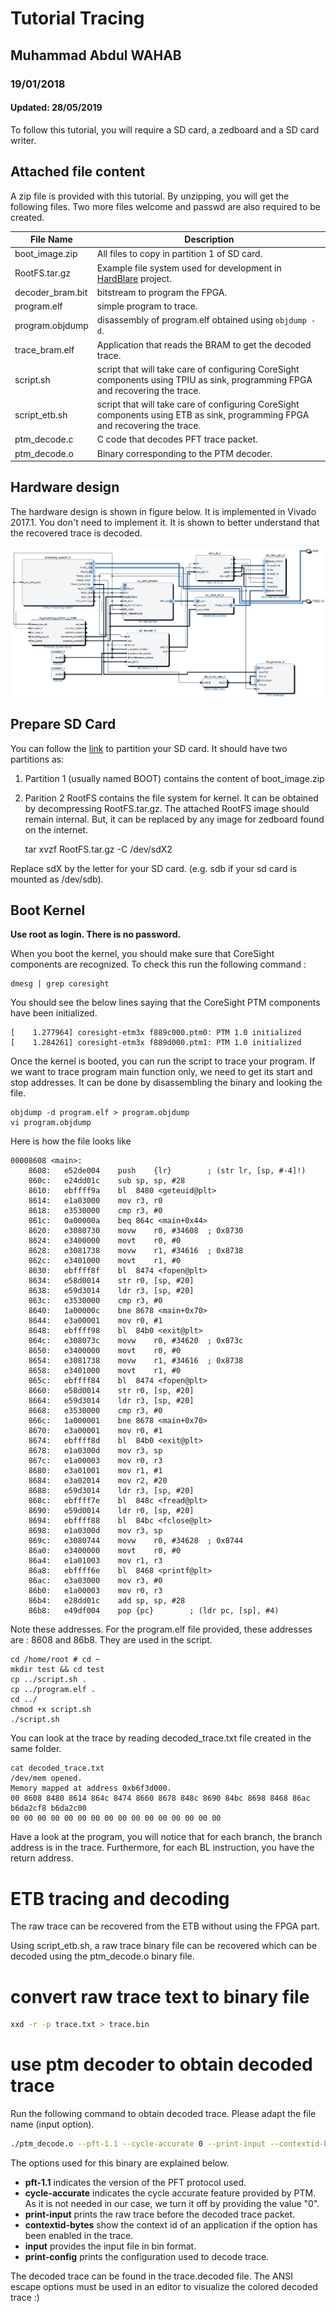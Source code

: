 ﻿# Tutorial Tracing 
## Muhammad Abdul WAHAB
### 19/01/2018
#### Updated: 28/05/2019

To follow this tutorial, you will require a SD card, a zedboard and a SD card writer. 

## Attached file content

A zip file is provided with this tutorial. By unzipping, you will get the following files. Two more files welcome and passwd are also required to be created.

| File Name        | Description                              |
| ---------------- | ---------------------------------------- |
| boot_image.zip   | All files to copy in partition 1 of SD card. |
| RootFS.tar.gz    | Example file system used for development in [HardBlare](http://www.hardblare.cominlabs.ueb.eu/fr/presentation) project. |
| decoder_bram.bit | bitstream to program the FPGA.           |
| program.elf      | simple program to trace.                 |
| program.objdump  | disassembly of program.elf obtained using `objdump -d`. |
| trace_bram.elf   | Application that reads the BRAM to get the decoded trace. |
| script.sh        | script that will take care of configuring CoreSight components using TPIU as sink, programming FPGA and recovering the trace. |
| script_etb.sh    | script that will take care of configuring CoreSight components using ETB as sink, programming FPGA and recovering the trace. |
| ptm_decode.c     | C code that decodes PFT trace packet. |
| ptm_decode.o     | Binary corresponding to the PTM decoder. |

## Hardware design

The hardware design is shown in figure below. It is implemented in Vivado 2017.1. You don't need to implement it. It is shown to better understand that the recovered trace is decoded. 

![](images/decoder_bram_design.png)

## Prepare SD Card
You can follow the [link](http://www.embeddedforu.com/embedded-linux/how-prepare-a-bootable-sd-card-emmc-using-linux-commands/) to partition your SD card. It should have two partitions as: 
1. Partition 1 (usually named BOOT) contains the content of boot_image.zip 
2. Parition 2 RootFS contains the file system for kernel. It can be obtained by decompressing RootFS.tar.gz. The attached RootFS image should remain internal. But, it can be replaced by any image for zedboard found on the internet. 

    tar xvzf RootFS.tar.gz -C /dev/sdX2

Replace sdX by the letter for your SD card. (e.g. sdb if your sd card is mounted as /dev/sdb).

## Boot Kernel

**Use root as login. There is no password.**

When you boot the kernel, you should make sure that CoreSight components are recognized. To check this run the following command : 

    dmesg | grep coresight 

You should see the below lines saying that the CoreSight PTM components have been initialized. 

    [    1.277964] coresight-etm3x f889c000.ptm0: PTM 1.0 initialized
    [    1.284261] coresight-etm3x f889d000.ptm1: PTM 1.0 initialized

Once the kernel is booted, you can run the script to trace your program. 
If we want to trace program main function only, we need to get its start and stop addresses. It can be done by disassembling the binary and looking the file. 

    objdump -d program.elf > program.objdump
    vi program.objdump

Here is how the file looks like    

    00008608 <main>:
        8608:   e52de004    push    {lr}        ; (str lr, [sp, #-4]!)
        860c:   e24dd01c    sub sp, sp, #28
        8610:   ebffff9a    bl  8480 <geteuid@plt>
        8614:   e1a03000    mov r3, r0
        8618:   e3530000    cmp r3, #0
        861c:   0a00000a    beq 864c <main+0x44>
        8620:   e3080730    movw    r0, #34608  ; 0x8730
        8624:   e3400000    movt    r0, #0
        8628:   e3081738    movw    r1, #34616  ; 0x8738
        862c:   e3401000    movt    r1, #0
        8630:   ebffff8f    bl  8474 <fopen@plt>
        8634:   e58d0014    str r0, [sp, #20]
        8638:   e59d3014    ldr r3, [sp, #20]
        863c:   e3530000    cmp r3, #0
        8640:   1a00000c    bne 8678 <main+0x70>
        8644:   e3a00001    mov r0, #1
        8648:   ebffff98    bl  84b0 <exit@plt>
        864c:   e308073c    movw    r0, #34620  ; 0x873c
        8650:   e3400000    movt    r0, #0
        8654:   e3081738    movw    r1, #34616  ; 0x8738
        8658:   e3401000    movt    r1, #0
        865c:   ebffff84    bl  8474 <fopen@plt>
        8660:   e58d0014    str r0, [sp, #20]
        8664:   e59d3014    ldr r3, [sp, #20]
        8668:   e3530000    cmp r3, #0
        866c:   1a000001    bne 8678 <main+0x70>
        8670:   e3a00001    mov r0, #1
        8674:   ebffff8d    bl  84b0 <exit@plt>
        8678:   e1a0300d    mov r3, sp
        867c:   e1a00003    mov r0, r3
        8680:   e3a01001    mov r1, #1
        8684:   e3a02014    mov r2, #20
        8688:   e59d3014    ldr r3, [sp, #20]
        868c:   ebffff7e    bl  848c <fread@plt>
        8690:   e59d0014    ldr r0, [sp, #20]
        8694:   ebffff88    bl  84bc <fclose@plt>
        8698:   e1a0300d    mov r3, sp
        869c:   e3080744    movw    r0, #34628  ; 0x8744
        86a0:   e3400000    movt    r0, #0
        86a4:   e1a01003    mov r1, r3
        86a8:   ebffff6e    bl  8468 <printf@plt>
        86ac:   e3a03000    mov r3, #0
        86b0:   e1a00003    mov r0, r3
        86b4:   e28dd01c    add sp, sp, #28
        86b8:   e49df004    pop {pc}        ; (ldr pc, [sp], #4)


Note these addresses. For the program.elf file provided, these addresses are : 8608 and 86b8. They are used in the script.

    cd /home/root # cd ~
    mkdir test && cd test
    cp ../script.sh .
    cp ../program.elf .
    cd ../    
    chmod +x script.sh
    ./script.sh

You can look at the trace by reading decoded_trace.txt file created in the same folder.

    cat decoded_trace.txt
    /dev/mem opened.
    Memory mapped at address 0xb6f3d000.
    00 8608 8480 8614 864c 8474 8660 8678 848c 8690 84bc 8698 8468 86ac b6da2cf8 b6da2c00  
    00 00 00 00 00 00 00 00 00 00 00 00 00 00 00 00  

Have a look at the program, you will notice that for each branch, the branch address is in the trace. Furthermore, for each BL instruction, you have the return address.


# ETB tracing and decoding

The raw trace can be recovered from the ETB without using the FPGA part. 

Using script_etb.sh, a raw trace binary file can be recovered which can be decoded using the ptm_decode.o binary file. 

# convert raw trace text to binary file

```bash
xxd -r -p trace.txt > trace.bin
```

# use ptm decoder to obtain decoded trace

Run the following command to obtain decoded trace. Please adapt the file name (input option).

```bash
./ptm_decode.o --pft-1.1 --cycle-accurate 0 --print-input --contextid-bytes 0 --input trace.bin --print-config > trace.decoded
```

The options used for this binary are explained below. 

- **pft-1.1** indicates the version of the PFT protocol used. 
- **cycle-accurate** indicates the cycle accurate feature provided by PTM. As it is not needed in our case, we turn it off by providing the value "0".
- **print-input** prints the raw trace before the decoded trace packet. 
- **contextid-bytes** show the context id of an application if the option has been enabled in the trace.
- **input** provides the input file in bin format. 
- **print-config** prints the configuration used to decode trace. 

The decoded trace can be found in the trace.decoded file. The ANSI escape options must be used in an editor to visualize the colored decoded trace :)
